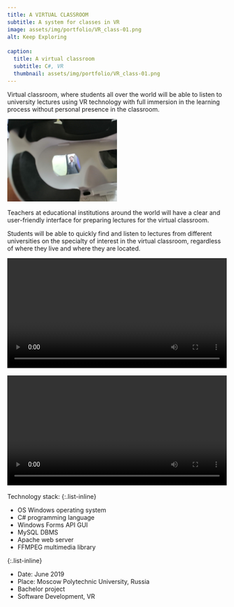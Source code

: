 ```yaml
---
title: A VIRTUAL CLASSROOM
subtitle: A system for classes in VR
image: assets/img/portfolio/VR_class-01.png
alt: Keep Exploring

caption:
  title: A virtual classroom
  subtitle: C#, VR
  thumbnail: assets/img/portfolio/VR_class-01.png
---
```

Virtual classroom, where students all over the world will be able to listen to university lectures using VR technology with full immersion in the learning process without personal presence in the classroom.

<img src="assets/img/portfolio/VR_class-02.jpg" alt="VR-headset" width="50%" height="50%">

Teachers at educational institutions around the world will have a clear and user-friendly interface for preparing lectures for the virtual classroom.

Students will be able to quickly find and listen to lectures from different universities on the specialty of interest in the virtual classroom, regardless of where they live and where they are located.

<video style="width:100%" controls src="assets/img/portfolio/VR_class_video_01.avi" type="video/avi"></video>

<video style="width:100%" controls src="assets/img/portfolio/VR_class_video-02.mp4" type="video/mp4"></video>

Technology stack:
{:.list-inline}
- OS Windows operating system
- C# programming language
- Windows Forms API GUI
- MySQL DBMS
- Apache web server
- FFMPEG multimedia library

{:.list-inline}
- Date: June 2019
- Place: Moscow Polytechnic University, Russia
- Bachelor project
- Software Development, VR

